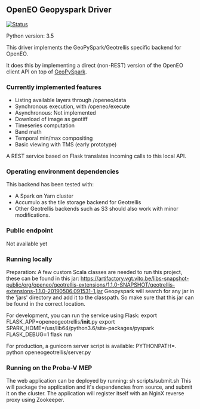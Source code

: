 ## OpenEO Geopyspark Driver

[![Status](https://img.shields.io/badge/Status-proof--of--concept-yellow.svg)]()

Python version: 3.5

This driver implements the GeoPySpark/Geotrellis specific backend for OpenEO.

It does this by implementing a direct (non-REST) version of the OpenEO client API on top 
of [GeoPySpark](https://github.com/locationtech-labs/geopyspark/). 

### Currently implemented features
- Listing available layers through /openeo/data
- Synchronous execution, with /openeo/execute
- Asynchronous: Not implemented
- Download of image as geotiff
- Timeseries computation
- Band math
- Temporal min/max compositing
- Basic viewing with TMS (early prototype)


A REST service based on Flask translates incoming calls to this local API.

### Operating environment dependencies
This backend has been tested with:
- A Spark on Yarn cluster
- Accumulo as the tile storage backend for Geotrellis
- Other Geotrellis backends such as S3 should also work with minor modifications.

### Public endpoint
Not available yet

### Running locally
Preparation:
A few custom Scala classes are needed to run this project, these can be found in this jar:
https://artifactory.vgt.vito.be/libs-snapshot-public/org/openeo/geotrellis-extensions/1.1.0-SNAPSHOT/geotrellis-extensions-1.1.0-20190506.091531-1.jar
Geopyspark will search for any jar in the 'jars' directory and add it to the classpath. So make
sure that this jar can be found in the correct location.
 
For development, you can run the service using Flask:
export FLASK_APP=openeogeotrellis/__init__.py
export SPARK_HOME=/usr/lib64/python3.6/site-packages/pyspark
FLASK_DEBUG=1 flask run


For production, a gunicorn server script is available:
PYTHONPATH=. python openeogeotrellis/server.py 

### Running on the Proba-V MEP
The web application can be deployed by running:
sh scripts/submit.sh
This will package the application and it's dependencies from source, and submit it on the cluster. The application will register itself with an NginX reverse proxy using Zookeeper.
